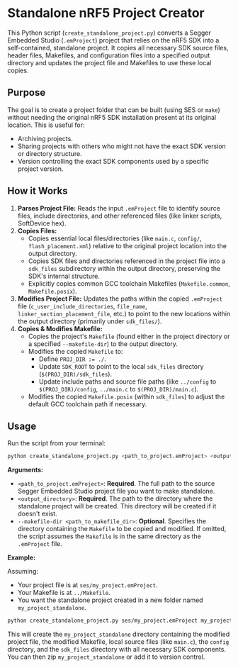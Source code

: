 # Standalone nRF5 Project Creator

This Python script (`create_standalone_project.py`) converts a Segger Embedded Studio (`.emProject`) project that relies on the nRF5 SDK into a self-contained, standalone project. It copies all necessary SDK source files, header files, Makefiles, and configuration files into a specified output directory and updates the project file and Makefiles to use these local copies.

## Purpose

The goal is to create a project folder that can be built (using SES or `make`) without needing the original nRF5 SDK installation present at its original location. This is useful for:

*   Archiving projects.
*   Sharing projects with others who might not have the exact SDK version or directory structure.
*   Version controlling the exact SDK components used by a specific project version.

## How it Works

1.  **Parses Project File:** Reads the input `.emProject` file to identify source files, include directories, and other referenced files (like linker scripts, SoftDevice hex).
2.  **Copies Files:**
    *   Copies essential local files/directories (like `main.c`, `config/`, `flash_placement.xml`) relative to the original project location into the output directory.
    *   Copies SDK files and directories referenced in the project file into a `sdk_files` subdirectory within the output directory, preserving the SDK's internal structure.
    *   Explicitly copies common GCC toolchain Makefiles (`Makefile.common`, `Makefile.posix`).
3.  **Modifies Project File:** Updates the paths within the copied `.emProject` file (`c_user_include_directories`, `file_name`, `linker_section_placement_file`, etc.) to point to the new locations within the output directory (primarily under `sdk_files/`).
4.  **Copies & Modifies Makefile:**
    *   Copies the project's `Makefile` (found either in the project directory or a specified `--makefile-dir`) to the output directory.
    *   Modifies the copied `Makefile` to:
        *   Define `PROJ_DIR := ./`.
        *   Update `SDK_ROOT` to point to the local `sdk_files` directory (`$(PROJ_DIR)/sdk_files`).
        *   Update include paths and source file paths (like `../config` to `$(PROJ_DIR)/config`, `../main.c` to `$(PROJ_DIR)/main.c`).
    *   Modifies the copied `Makefile.posix` (within `sdk_files`) to adjust the default GCC toolchain path if necessary.

## Usage

Run the script from your terminal:

```bash
python create_standalone_project.py <path_to_project.emProject> <output_directory> [--makefile-dir <path_to_makefile_dir>]
```

**Arguments:**

*   `<path_to_project.emProject>`: **Required**. The full path to the source Segger Embedded Studio project file you want to make standalone.
*   `<output_directory>`: **Required**. The path to the directory where the standalone project will be created. This directory will be created if it doesn't exist.
*   `--makefile-dir <path_to_makefile_dir>`: **Optional**. Specifies the directory containing the `Makefile` to be copied and modified. If omitted, the script assumes the `Makefile` is in the same directory as the `.emProject` file.

**Example:**

Assuming:
*   Your project file is at `ses/my_project.emProject`.
*   Your Makefile is at `../Makefile`.
*   You want the standalone project created in a new folder named `my_project_standalone`.

```bash
python create_standalone_project.py ses/my_project.emProject my_project_standalone --makefile-dir ..
```

This will create the `my_project_standalone` directory containing the modified project file, the modified Makefile, local source files (like `main.c`), the `config` directory, and the `sdk_files` directory with all necessary SDK components. You can then zip `my_project_standalone` or add it to version control.

